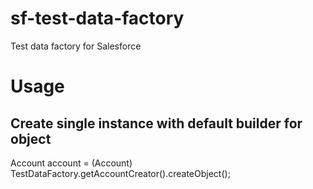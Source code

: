 # sf-test-data-factory
Test data factory for Salesforce

# Usage
## Create single instance with default builder for object
Account account = (Account) TestDataFactory.getAccountCreator().createObject();


